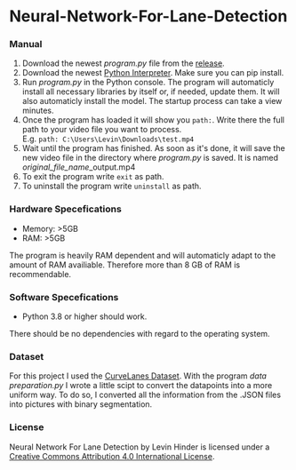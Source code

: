 # Neural-Network-For-Lane-Detection

### Manual
<ol>
  <li>Download the newest <i>program.py</i> file from the <a href="https://github.com/LevinHinder/Neural-Network-For-Lane-Detection/releases">release</a>.</li>
  <li>Download the newest <a href="https://www.python.org/downloads/">Python Interpreter</a>. Make sure you can pip install.</li>
  <li>Run <i>program.py</i> in the Python console. The program will automaticly install all necessary libraries by itself or, if needed, update them. It will also automaticly install the model. The startup process can take a view minutes.</li>
  <li>Once the program has loaded it will show you <code>path:</code>. Write there the full path to your video file you want to process.<br>E.g. <code>path: C:\Users\Levin\Downloads\test.mp4</code></li>
  <li>Wait until the program has finished. As soon as it's done, it will save the new video file in the directory where <i>program.py</i> is saved. It is named <i>original_file_name</i>_output.mp4</li>
  <li>To exit the program write <code>exit</code> as path.</li>
  <li>To uninstall the program write <code>uninstall</code> as path.</li>
</ol>


### Hardware Specefications
<ul>
  <li>Memory: >5GB</li>
  <li>RAM: >5GB</li>
</ul>
The program is heavily RAM dependent and will automaticly adapt to the amount of RAM availiable. Therefore more than 8 GB of RAM is recommendable.


### Software Specefications
<ul>
  <li>Python 3.8 or higher should work.</li>
</ul>
There should be no dependencies with regard to the operating system.


### Dataset
For this project I used the <a href="https://github.com/SoulmateB/CurveLanes">CurveLanes Dataset</a>. With the program <i>data preparation.py</i> I wrote a little scipt to convert the datapoints into a more uniform way. To do so, I converted all the information from the .JSON files into pictures with binary segmentation.


### License
<span xmlns:dct="http://purl.org/dc/terms/" href="http://purl.org/dc/dcmitype/InteractiveResource" property="dct:title" rel="dct:type">Neural Network For Lane Detection</span> by <span xmlns:cc="http://creativecommons.org/ns#" property="cc:attributionName">Levin Hinder</span> is licensed under a <a rel="license" href="http://creativecommons.org/licenses/by/4.0/">Creative Commons Attribution 4.0 International License</a>.
